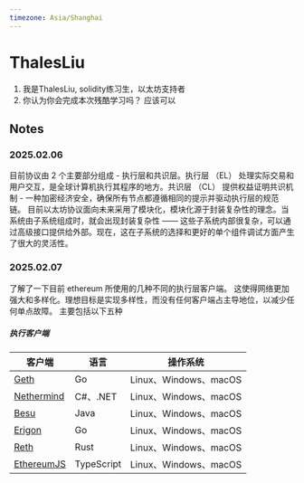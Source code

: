 ```yaml
---
timezone: Asia/Shanghai
---
```



# ThalesLiu

1. 我是ThalesLiu, solidity练习生，以太坊支持者
2. 你认为你会完成本次残酷学习吗？ 应该可以


## Notes

<!-- Content_START -->

### 2025.02.06

目前协议由 2 个主要部分组成 - 执行层和共识层。执行层 （EL） 处理实际交易和用户交互，是全球计算机执行其程序的地方。共识层 （CL） 提供权益证明共识机制 - 一种加密经济安全，确保所有节点都遵循相同的提示并驱动执行层的规范链。 目前以太坊协议面向未来采用了模块化，模块化源于封装复杂性的理念。当系统由子系统组成时，就会出现封装复杂性 —— 这些子系统内部很复杂，可以通过高级接口提供给外部。现在，这在子系统的选择和更好的单个组件调试方面产生了很大的灵活性。

### 2025.02.07
了解了一下目前 ethereum 所使用的几种不同的执行层客户端。 这使得网络更加强大和多样化。理想目标是实现多样性，而没有任何客户端占主导地位，以减少任何单点故障。 主要包括以下五种
##### 执行客户端
| 客户端                                                       | 语言       | 操作系统              | 
| ------------------------------------------------------------ | ---------- | --------------------- | 
| [Geth](https://geth.ethereum.org/)                           | Go         | Linux、Windows、macOS | 
| [Nethermind](https://www.nethermind.io/)                     | C#、.NET   | Linux、Windows、macOS | 
| [Besu](https://besu.hyperledger.org/en/stable/)              | Java       | Linux、Windows、macOS | 
| [Erigon](https://github.com/ledgerwatch/erigon)              | Go         | Linux、Windows、macOS | 
| [Reth](https://reth.rs/)                                     | Rust       | Linux、Windows、macOS | 
| [EthereumJS](https://github.com/ethereumjs/ethereumjs-monorepo) | TypeScript | Linux、Windows、macOS | 


<!-- Content_END -->
